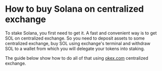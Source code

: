 # How to buy Solana on centralized exchange

To stake Solana, you first need to get it. A fast and convenient way is to get SOL on centralized exchange. So you need to deposit assets to some centralized exchange, buy SOL using exchange's terminal and withdraw SOL to a wallet from which you will delegate your tokens into staking.

The guide below show how to do all of that using [okex.com](https://www.okex.com/join/2995542) centralized exchange.

